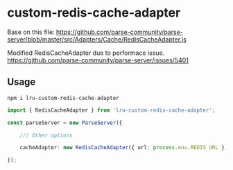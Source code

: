# custom-redis-cache-adapter

Base on this file:
https://github.com/parse-community/parse-server/blob/master/src/Adapters/Cache/RedisCacheAdapter.js

Modified RedisCacheAdapter due to performace issue.
https://github.com/parse-community/parse-server/issues/5401


## Usage
```
npm i lru-custom-redis-cache-adapter
```

```ts
import { RedisCacheAdapter } from 'lru-custom-redis-cache-adapter';

const parseServer = new ParseServer({

    /// Other options

    cacheAdapter: new RedisCacheAdapter({ url: process.env.REDIS_URL });

});


```
